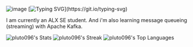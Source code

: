 ![image](https://github.com/pluto096/pluto096/assets/133050531/f999b269-ede2-4c5e-949d-1f825e78573a) [![Typing SVG](https://readme-typing-svg.demolab.com/?lines=Hi+i'm+Oluwapelumi.;I'm+a+passionate+Database+Engineer+.+;Take+a+look+at+my+repositories.)](https://git.io/typing-svg) 

I am currently an ALX SE student.
And i'm also learning message queueing (streaming) with Apache Kafka.


![pluto096's Stats](https://github-readme-stats.vercel.app/api?username=pluto096&theme=vue-dark&show_icons=true&hide_border=true&count_private=true)
![pluto096's Streak](https://github-readme-streak-stats.herokuapp.com/?user=pluto096&theme=vue-dark&hide_border=true)
![pluto096's Top Languages](https://github-readme-stats.vercel.app/api/top-langs/?username=pluto096&theme=vue-dark&show_icons=true&hide_border=true&layout=compact)
